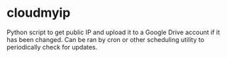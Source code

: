 # cloudmyip
Python script to get public IP and upload it to a Google Drive account if it has been changed. Can be ran by cron or other scheduling utility to periodically check for updates.
